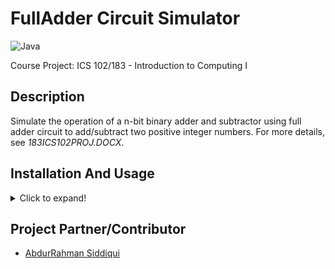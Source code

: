 # FullAdder Circuit Simulator
  ![Java](https://img.shields.io/badge/Java-5181b8?style=flat&logo=java&logoColor=white)
  
  Course Project: ICS 102/183 - Introduction to Computing I
  
## Description
   Simulate the operation of a n-bit binary adder and subtractor using 
   full adder circuit to add/subtract two positive integer numbers. For more details, see *183ICS102PROJ.DOCX*.

## Installation And Usage
<details>
  <summary>Click to expand!</summary>
  <br/>
  
1. Installation
   - Make sure you have Java (1.8) installed on your machine.
   - Download/clone this repository and create a proper project folder where you will extract this repo's contents.
  
2. Usage
   - Run ````SimulatorProject.java```` (src\SimulatorProject.java).
</details>

## Project Partner/Contributor
   - [AbdurRahman Siddiqui](https://github.com/AbdurRahmanSiddiqui)
